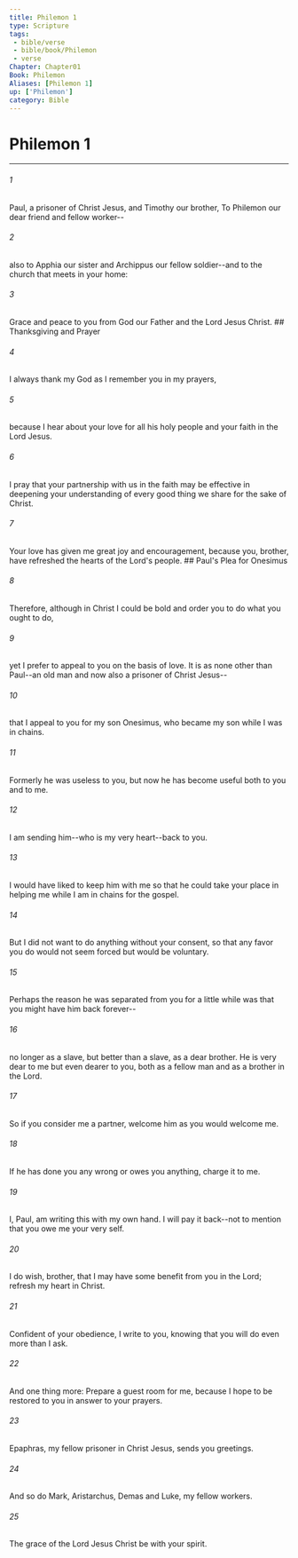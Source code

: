 ```yaml
---
title: Philemon 1
type: Scripture
tags:
 - bible/verse
 - bible/book/Philemon
 - verse
Chapter: Chapter01
Book: Philemon
Aliases: [Philemon 1]
up: ['Philemon']
category: Bible
---
```

# Philemon 1

***


###### 1 
Paul, a prisoner of Christ Jesus, and Timothy our brother, To Philemon our dear friend and fellow worker-- 

###### 2 
also to Apphia our sister and Archippus our fellow soldier--and to the church that meets in your home: 

###### 3 
Grace and peace to you from God our Father and the Lord Jesus Christ. ## Thanksgiving and Prayer 

###### 4 
I always thank my God as I remember you in my prayers, 

###### 5 
because I hear about your love for all his holy people and your faith in the Lord Jesus. 

###### 6 
I pray that your partnership with us in the faith may be effective in deepening your understanding of every good thing we share for the sake of Christ. 

###### 7 
Your love has given me great joy and encouragement, because you, brother, have refreshed the hearts of the Lord's people. ## Paul's Plea for Onesimus 

###### 8 
Therefore, although in Christ I could be bold and order you to do what you ought to do, 

###### 9 
yet I prefer to appeal to you on the basis of love. It is as none other than Paul--an old man and now also a prisoner of Christ Jesus-- 

###### 10 
that I appeal to you for my son Onesimus, who became my son while I was in chains. 

###### 11 
Formerly he was useless to you, but now he has become useful both to you and to me. 

###### 12 
I am sending him--who is my very heart--back to you. 

###### 13 
I would have liked to keep him with me so that he could take your place in helping me while I am in chains for the gospel. 

###### 14 
But I did not want to do anything without your consent, so that any favor you do would not seem forced but would be voluntary. 

###### 15 
Perhaps the reason he was separated from you for a little while was that you might have him back forever-- 

###### 16 
no longer as a slave, but better than a slave, as a dear brother. He is very dear to me but even dearer to you, both as a fellow man and as a brother in the Lord. 

###### 17 
So if you consider me a partner, welcome him as you would welcome me. 

###### 18 
If he has done you any wrong or owes you anything, charge it to me. 

###### 19 
I, Paul, am writing this with my own hand. I will pay it back--not to mention that you owe me your very self. 

###### 20 
I do wish, brother, that I may have some benefit from you in the Lord; refresh my heart in Christ. 

###### 21 
Confident of your obedience, I write to you, knowing that you will do even more than I ask. 

###### 22 
And one thing more: Prepare a guest room for me, because I hope to be restored to you in answer to your prayers. 

###### 23 
Epaphras, my fellow prisoner in Christ Jesus, sends you greetings. 

###### 24 
And so do Mark, Aristarchus, Demas and Luke, my fellow workers. 

###### 25 
The grace of the Lord Jesus Christ be with your spirit. 
